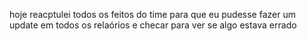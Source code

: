 hoje reacptulei todos os feitos do time para que eu pudesse fazer um update em todos os relaórios e checar para ver se algo estava errado
